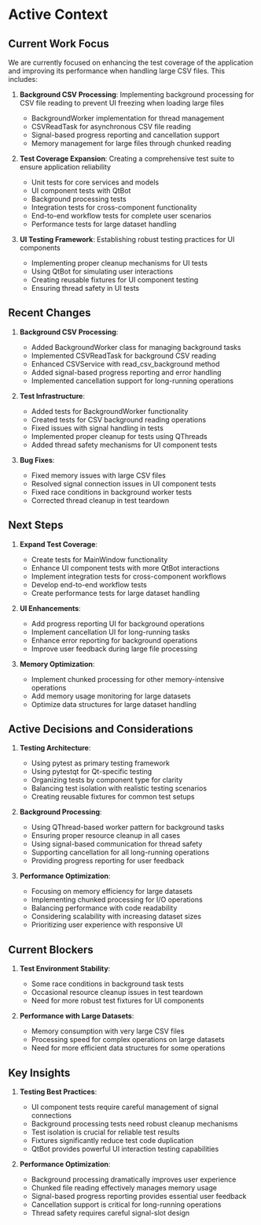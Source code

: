 # Active Context

## Current Work Focus

We are currently focused on enhancing the test coverage of the application and improving its performance when handling large CSV files. This includes:

1. **Background CSV Processing**: Implementing background processing for CSV file reading to prevent UI freezing when loading large files
   - BackgroundWorker implementation for thread management
   - CSVReadTask for asynchronous CSV file reading
   - Signal-based progress reporting and cancellation support
   - Memory management for large files through chunked reading

2. **Test Coverage Expansion**: Creating a comprehensive test suite to ensure application reliability
   - Unit tests for core services and models
   - UI component tests with QtBot
   - Background processing tests
   - Integration tests for cross-component functionality
   - End-to-end workflow tests for complete user scenarios
   - Performance tests for large dataset handling

3. **UI Testing Framework**: Establishing robust testing practices for UI components
   - Implementing proper cleanup mechanisms for UI tests
   - Using QtBot for simulating user interactions
   - Creating reusable fixtures for UI component testing
   - Ensuring thread safety in UI tests

## Recent Changes

1. **Background CSV Processing**:
   - Added BackgroundWorker class for managing background tasks
   - Implemented CSVReadTask for background CSV reading
   - Enhanced CSVService with read_csv_background method
   - Added signal-based progress reporting and error handling
   - Implemented cancellation support for long-running operations

2. **Test Infrastructure**:
   - Added tests for BackgroundWorker functionality
   - Created tests for CSV background reading operations
   - Fixed issues with signal handling in tests
   - Implemented proper cleanup for tests using QThreads
   - Added thread safety mechanisms for UI component tests

3. **Bug Fixes**:
   - Fixed memory issues with large CSV files
   - Resolved signal connection issues in UI component tests
   - Fixed race conditions in background worker tests
   - Corrected thread cleanup in test teardown

## Next Steps

1. **Expand Test Coverage**:
   - Create tests for MainWindow functionality
   - Enhance UI component tests with more QtBot interactions
   - Implement integration tests for cross-component workflows
   - Develop end-to-end workflow tests
   - Create performance tests for large dataset handling

2. **UI Enhancements**:
   - Add progress reporting UI for background operations
   - Implement cancellation UI for long-running tasks
   - Enhance error reporting for background operations
   - Improve user feedback during large file processing

3. **Memory Optimization**:
   - Implement chunked processing for other memory-intensive operations
   - Add memory usage monitoring for large datasets
   - Optimize data structures for large dataset handling

## Active Decisions and Considerations

1. **Testing Architecture**:
   - Using pytest as primary testing framework
   - Using pytestqt for Qt-specific testing
   - Organizing tests by component type for clarity
   - Balancing test isolation with realistic testing scenarios
   - Creating reusable fixtures for common test setups

2. **Background Processing**:
   - Using QThread-based worker pattern for background tasks
   - Ensuring proper resource cleanup in all cases
   - Using signal-based communication for thread safety
   - Supporting cancellation for all long-running operations
   - Providing progress reporting for user feedback

3. **Performance Optimization**:
   - Focusing on memory efficiency for large datasets
   - Implementing chunked processing for I/O operations
   - Balancing performance with code readability
   - Considering scalability with increasing dataset sizes
   - Prioritizing user experience with responsive UI

## Current Blockers

1. **Test Environment Stability**:
   - Some race conditions in background task tests
   - Occasional resource cleanup issues in test teardown
   - Need for more robust test fixtures for UI components

2. **Performance with Large Datasets**:
   - Memory consumption with very large CSV files
   - Processing speed for complex operations on large datasets
   - Need for more efficient data structures for some operations

## Key Insights

1. **Testing Best Practices**:
   - UI component tests require careful management of signal connections
   - Background processing tests need robust cleanup mechanisms
   - Test isolation is crucial for reliable test results
   - Fixtures significantly reduce test code duplication
   - QtBot provides powerful UI interaction testing capabilities

2. **Performance Optimization**:
   - Background processing dramatically improves user experience
   - Chunked file reading effectively manages memory usage
   - Signal-based progress reporting provides essential user feedback
   - Cancellation support is critical for long-running operations
   - Thread safety requires careful signal-slot design 